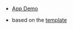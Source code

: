 * [App Demo](https://t0t-pokedex-exercise.netlify.com/)

* based on the [template](https://app.zeplin.io/project/5b034b4711c2d1c625911c42/screen/5b034daf9d031e1234ef4211)